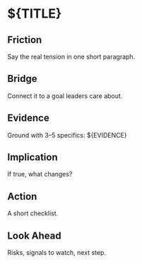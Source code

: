 # ${TITLE}

## Friction
Say the real tension in one short paragraph.

## Bridge
Connect it to a goal leaders care about.

## Evidence
Ground with 3–5 specifics:
${EVIDENCE}

## Implication
If true, what changes?

## Action
A short checklist.

## Look Ahead
Risks, signals to watch, next step.
